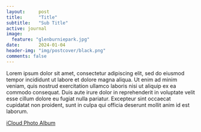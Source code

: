```yaml
---
layout:     post
title:      "Title"
subtitle:   "Sub Title"
active: journal
image:
  feature: "glenburniepark.jpg"
date:       2024-01-04
header-img: "img/postcover/black.png"
comments: false
---
```


Lorem ipsum dolor sit amet, consectetur adipiscing elit, sed do eiusmod tempor incididunt ut labore et dolore magna aliqua. Ut enim ad minim veniam, quis nostrud exercitation ullamco laboris nisi ut aliquip ex ea commodo consequat. Duis aute irure dolor in reprehenderit in voluptate velit esse cillum dolore eu fugiat nulla pariatur. Excepteur sint occaecat cupidatat non proident, sunt in culpa qui officia deserunt mollit anim id est laborum.

[iCloud Photo Album](https://www.icloud.com/sharedalbum/#B0lJ5HumnZosGo)
